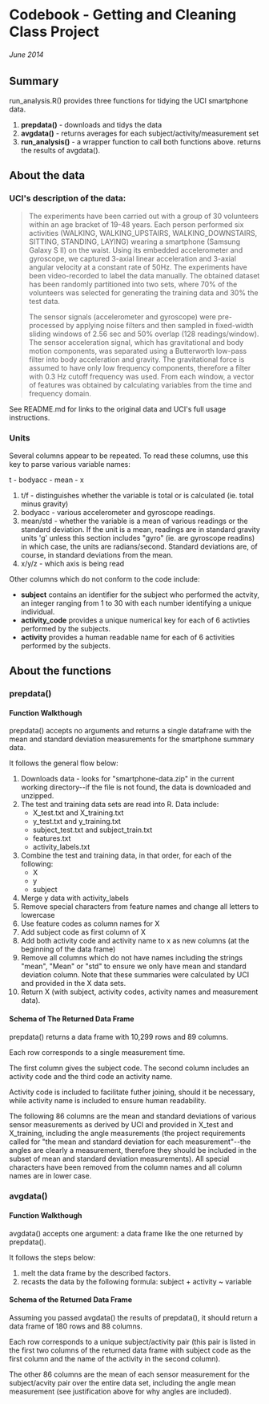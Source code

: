 # Codebook - Getting and Cleaning Class Project
###### June 2014

## Summary

run_analysis.R() provides three functions for tidying the UCI smartphone data. 

1. **prepdata()** - downloads and tidys the data
2. **avgdata()** - returns averages for each subject/activity/measurement set
3. **run_analysis()** - a wrapper function to call both functions above. returns the results of avgdata().

## About the data

### UCI's description of the data:

> The experiments have been carried out with a group of 30 volunteers within an age bracket of 19-48 years. Each person performed six activities (WALKING, WALKING_UPSTAIRS, WALKING_DOWNSTAIRS, SITTING, STANDING, LAYING) wearing a smartphone (Samsung Galaxy S II) on the waist. Using its embedded accelerometer and gyroscope, we captured 3-axial linear acceleration and 3-axial angular velocity at a constant rate of 50Hz. The experiments have been video-recorded to label the data manually. The obtained dataset has been randomly partitioned into two sets, where 70% of the volunteers was selected for generating the training data and 30% the test data. 
>
>The sensor signals (accelerometer and gyroscope) were pre-processed by applying noise filters and then sampled in fixed-width sliding windows of 2.56 sec and 50% overlap (128 readings/window). The sensor acceleration signal, which has gravitational and body motion components, was separated using a Butterworth low-pass filter into body acceleration and gravity. The gravitational force is assumed to have only low frequency components, therefore a filter with 0.3 Hz cutoff frequency was used. From each window, a vector of features was obtained by calculating variables from the time and frequency domain. 

See README.md for links to the original data and UCI's full usage instructions.

### Units

Several columns appear to be repeated. To read these columns, use this key to parse various variable names:

t - bodyacc - mean - x

1. t/f - distinguishes whether the variable is total or is calculated (ie. total minus gravity)
2. bodyacc - various accelerometer and gyroscope readings. 
3. mean/std - whether the variable is a mean of various readings or the standard deviation. If the unit is a mean, readings are in standard gravity units 'g' unless this section includes "gyro" (ie. are gyroscope readins) in which case, the units are radians/second. Standard deviations are, of course, in standard deviations from the mean.
4. x/y/z - which axis is being read

Other columns which do not conform to the code include:

* **subject** contains an identifier for the subject who performed the actvity, an integer ranging from 1 to 30 with each number identifying a unique individual.
* **activity_code** provides a unique numerical key for each of 6 activties performed by the subjects.
* **activity** provides a human readable name for each of 6 activities performed by the subjects.

## About the functions

### prepdata()

#### Function Walkthough

prepdata() accepts no arguments and returns a single dataframe with the mean and standard deviation measurements for the smartphone summary data.

It follows the general flow below:

1. Downloads data - looks for "smartphone-data.zip" in the current working directory--if the file is not found, the data is downloaded and unzipped.
2. The test and training data sets are read into R. Data include:
    -	X_test.txt and X_training.txt
    -	y_test.txt and y_training.txt
    -	subject_test.txt and subject_train.txt
    -  features.txt
    -  activity_labels.txt
3. Combine the test and training data, in that order, for each of the following:
    -	X
    -	y
    -	subject
4. Merge y data with activity_labels 
5. Remove special characters from feature names and change all letters to lowercase
6. Use feature codes as column names for X
7. Add subject code as first column of X
8. Add both activity code and activity name to x as new columns (at the beginning of the data frame)
9. Remove all columns which do not have names including the strings "mean", "Mean" or "std" to ensure we only have mean and standard deviation column. Note that these summaries were calculated by UCI and provided in the X data sets.
9. Return X (with subject, activity codes, activity names and measurement data).
 
#### Schema of The Returned Data Frame

prepdata() returns a data frame with 10,299 rows and 89 columns. 

Each row corresponds to a single measurement time. 

The first column gives the subject code. The second column includes an activity code and the third code an activity name.

Activity code is included to facilitate futher joining, should it be necessary, while activity name is included to ensure human readability. 

The following 86 columns are the mean and standard deviations of various sensor measurements as derived by UCI and provided in X_test and X_training, including the angle measurements (the project requirements called for "the mean and standard deviation for each measurement"--the angles are clearly a measurement, therefore they should be included in the subset of mean and standard deviation measurements). All special characters have been removed from the column names and all column names are in lower case.

### avgdata()

#### Function Walkthough

avgdata() accepts one argument: a data frame like the one returned by prepdata(). 

It follows the steps below:

1. melt the data frame by the described factors.
2. recasts the data by the following formula: subject + activity ~ variable

#### Schema of the Returned Data Frame

Assuming you passed avgdata() the results of prepdata(), it should return a data frame of 180 rows and 88 columns.

Each row corresponds to a unique subject/activity pair (this pair is listed in the first two columns of the returned data frame with subject code as the first column and the name of the activity in the second column).

The other 86 columns are the mean of each sensor measurement for the subject/acvity pair over the entire data set, including the angle mean measurement (see justification above for why angles are included). 
